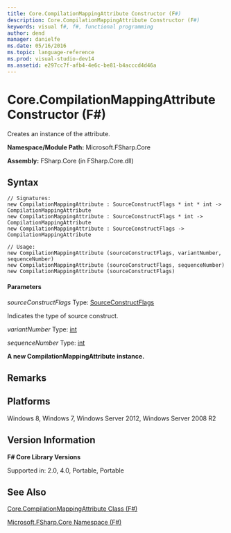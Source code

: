 ```yaml
---
title: Core.CompilationMappingAttribute Constructor (F#)
description: Core.CompilationMappingAttribute Constructor (F#)
keywords: visual f#, f#, functional programming
author: dend
manager: danielfe
ms.date: 05/16/2016
ms.topic: language-reference
ms.prod: visual-studio-dev14
ms.assetid: e297cc7f-afb4-4e6c-be81-b4acccd4d46a 
---
```


# Core.CompilationMappingAttribute Constructor (F#)

Creates an instance of the attribute.

**Namespace/Module Path:** Microsoft.FSharp.Core

**Assembly:** FSharp.Core (in FSharp.Core.dll)


## Syntax

```
// Signatures:
new CompilationMappingAttribute : SourceConstructFlags * int * int -> CompilationMappingAttribute
new CompilationMappingAttribute : SourceConstructFlags * int -> CompilationMappingAttribute
new CompilationMappingAttribute : SourceConstructFlags -> CompilationMappingAttribute

// Usage:
new CompilationMappingAttribute (sourceConstructFlags, variantNumber, sequenceNumber)
new CompilationMappingAttribute (sourceConstructFlags, sequenceNumber)
new CompilationMappingAttribute (sourceConstructFlags)
```

#### Parameters
*sourceConstructFlags*
Type: [SourceConstructFlags](http://msdn.microsoft.com/en-us/library/6da6a0c5-25d0-407d-8536-70182654d738)


Indicates the type of source construct.


*variantNumber*
Type: [int](http://msdn.microsoft.com/en-us/library/025d5455-3622-4ea5-9573-3ecbd4ee1375)


*sequenceNumber*
Type: [int](http://msdn.microsoft.com/en-us/library/025d5455-3622-4ea5-9573-3ecbd4ee1375)



**A new CompilationMappingAttribute instance.**
## Remarks

## Platforms
Windows 8, Windows 7, Windows Server 2012, Windows Server 2008 R2


## Version Information
**F# Core Library Versions**

Supported in: 2.0, 4.0, Portable, Portable




## See Also
[Core.CompilationMappingAttribute Class &#40;F&#35;&#41;](Core.CompilationMappingAttribute-Class-%5BFSharp%5D.md)

[Microsoft.FSharp.Core Namespace &#40;F&#35;&#41;](Microsoft.FSharp.Core-Namespace-%5BFSharp%5D.md)

